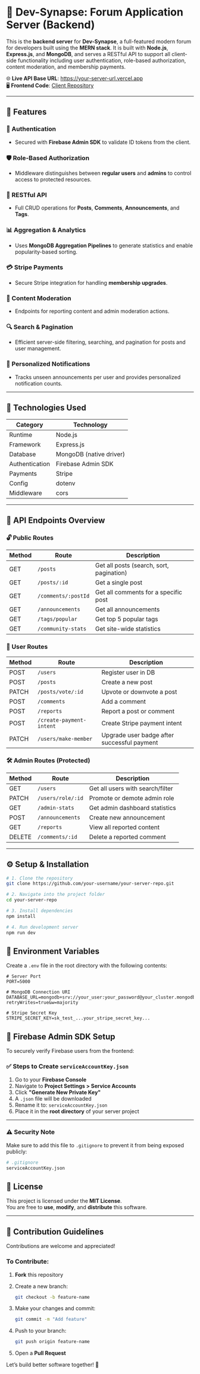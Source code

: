 # 🧠 Dev-Synapse: Forum Application Server (Backend)

This is the **backend server** for **Dev-Synapse**, a full-featured modern forum for developers built using the **MERN stack**. It is built with **Node.js**, **Express.js**, and **MongoDB**, and serves a RESTful API to support all client-side functionality including user authentication, role-based authorization, content moderation, and membership payments.

🌐 **Live API Base URL**: https://your-server-url.vercel.app  
🖥️ **Frontend Code**: [Client Repository](#)

---

## 🚀 Features

### 🔐 Authentication
- Secured with **Firebase Admin SDK** to validate ID tokens from the client.

### 🛡 Role-Based Authorization
- Middleware distinguishes between **regular users** and **admins** to control access to protected resources.

### 📄 RESTful API
- Full CRUD operations for **Posts**, **Comments**, **Announcements**, and **Tags**.

### 📊 Aggregation & Analytics
- Uses **MongoDB Aggregation Pipelines** to generate statistics and enable popularity-based sorting.

### 💳 Stripe Payments
- Secure Stripe integration for handling **membership upgrades**.

### 🚨 Content Moderation
- Endpoints for reporting content and admin moderation actions.

### 🔍 Search & Pagination
- Efficient server-side filtering, searching, and pagination for posts and user management.

### 🔔 Personalized Notifications
- Tracks unseen announcements per user and provides personalized notification counts.

---

## 🧰 Technologies Used

| Category      | Technology              |
|---------------|--------------------------|
| Runtime        | Node.js                 |
| Framework      | Express.js              |
| Database       | MongoDB (native driver) |
| Authentication | Firebase Admin SDK      |
| Payments       | Stripe                  |
| Config         | dotenv                  |
| Middleware     | cors                    |

---

## 📑 API Endpoints Overview

### 🔓 Public Routes

| Method | Route                 | Description                                      |
|--------|-----------------------|--------------------------------------------------|
| GET    | `/posts`              | Get all posts (search, sort, pagination)         |
| GET    | `/posts/:id`          | Get a single post                                |
| GET    | `/comments/:postId`   | Get all comments for a specific post             |
| GET    | `/announcements`      | Get all announcements                            |
| GET    | `/tags/popular`       | Get top 5 popular tags                           |
| GET    | `/community-stats`    | Get site-wide statistics                         |

### 👤 User Routes

| Method | Route                        | Description                                  |
|--------|------------------------------|----------------------------------------------|
| POST   | `/users`                     | Register user in DB                          |
| POST   | `/posts`                     | Create a new post                            |
| PATCH  | `/posts/vote/:id`            | Upvote or downvote a post                    |
| POST   | `/comments`                  | Add a comment                                |
| POST   | `/reports`                   | Report a post or comment                     |
| POST   | `/create-payment-intent`     | Create Stripe payment intent                 |
| PATCH  | `/users/make-member`         | Upgrade user badge after successful payment  |

### 🛠 Admin Routes (Protected)

| Method | Route                        | Description                                  |
|--------|------------------------------|----------------------------------------------|
| GET    | `/users`                     | Get all users with search/filter             |
| PATCH  | `/users/role/:id`            | Promote or demote admin role                 |
| GET    | `/admin-stats`               | Get admin dashboard statistics               |
| POST   | `/announcements`             | Create new announcement                      |
| GET    | `/reports`                   | View all reported content                    |
| DELETE | `/comments/:id`              | Delete a reported comment                    |

---

## ⚙️ Setup & Installation

```bash
# 1. Clone the repository
git clone https://github.com/your-username/your-server-repo.git

# 2. Navigate into the project folder
cd your-server-repo

# 3. Install dependencies
npm install

# 4. Run development server
npm run dev
```
## 🔐 Environment Variables

Create a `.env` file in the root directory with the following contents:

```env
# Server Port
PORT=5000

# MongoDB Connection URI
DATABASE_URL=mongodb+srv://your_user:your_password@your_cluster.mongodb.net/forumDB?retryWrites=true&w=majority

# Stripe Secret Key
STRIPE_SECRET_KEY=sk_test_...your_stripe_secret_key...
```
## 🔑 Firebase Admin SDK Setup

To securely verify Firebase users from the frontend:

### ✅ Steps to Create `serviceAccountKey.json`

1. Go to your **Firebase Console**
2. Navigate to **Project Settings > Service Accounts**
3. Click **"Generate New Private Key"**
4. A `.json` file will be downloaded
5. Rename it to: `serviceAccountKey.json`
6. Place it in the **root directory** of your server project

---

### ⚠️ Security Note

Make sure to add this file to `.gitignore` to prevent it from being exposed publicly:

```bash
# .gitignore
serviceAccountKey.json
```
## 📄 License

This project is licensed under the **MIT License**.  
You are free to **use**, **modify**, and **distribute** this software.

---

## 🤝 Contribution Guidelines

Contributions are welcome and appreciated!

### To Contribute:

1. **Fork** this repository
2. Create a new branch:

    ```bash
    git checkout -b feature-name
    ```

3. Make your changes and commit:

    ```bash
    git commit -m "Add feature"
    ```

4. Push to your branch:

    ```bash
    git push origin feature-name
    ```

5. Open a **Pull Request**

Let’s build better software together! 🚀
